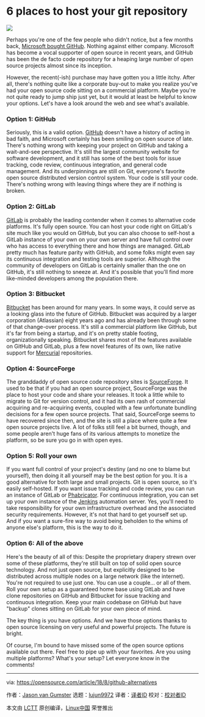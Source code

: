 6 places to host your git repository
======

![](https://opensource.com/sites/default/files/styles/image-full-size/public/lead-images/house_home_colors_live_building.jpg?itok=HLpsIfIL)

Perhaps you're one of the few people who didn't notice, but a few months back, [Microsoft bought GitHub][1]. Nothing against either company. Microsoft has become a vocal supporter of open source in recent years, and GitHub has been the de facto code repository for a heaping large number of open source projects almost since its inception.

However, the recent(-ish) purchase may have gotten you a little itchy. After all, there's nothing quite like a corporate buy-out to make you realize you've had your open source code sitting on a commercial platform. Maybe you're not quite ready to jump ship just yet, but it would at least be helpful to know your options. Let's have a look around the web and see what's available.

### Option 1: GitHub

Seriously, this is a valid option. [GitHub][2] doesn't have a history of acting in bad faith, and Microsoft certainly has been smiling on open source of late. There's nothing wrong with keeping your project on GitHub and taking a wait-and-see perspective. It's still the largest community website for software development, and it still has some of the best tools for issue tracking, code review, continuous integration, and general code management. And its underpinnings are still on Git, everyone's favorite open source distributed version control system. Your code is still your code. There's nothing wrong with leaving things where they are if nothing is broken.

### Option 2: GitLab

[GitLab][3] is probably the leading contender when it comes to alternative code platforms. It's fully open source. You can host your code right on GitLab's site much like you would on GitHub, but you can also choose to self-host a GitLab instance of your own on your own server and have full control over who has access to everything there and how things are managed. GitLab pretty much has feature parity with GitHub, and some folks might even say its continuous integration and testing tools are superior. Although the community of developers on GitLab is certainly smaller than the one on GitHub, it's still nothing to sneeze at. And it's possible that you'll find more like-minded developers among the population there.

### Option 3: Bitbucket

[Bitbucket][4] has been around for many years. In some ways, it could serve as a looking glass into the future of GitHub. Bitbucket was acquired by a larger corporation (Atlassian) eight years ago and has already been through some of that change-over process. It's still a commercial platform like GitHub, but it's far from being a startup, and it's on pretty stable footing, organizationally speaking. Bitbucket shares most of the features available on GitHub and GitLab, plus a few novel features of its own, like native support for [Mercurial][5] repositories.

### Option 4: SourceForge

The granddaddy of open source code repository sites is [SourceForge][6]. It used to be that if you had an open source project, SourceForge was the place to host your code and share your releases. It took a little while to migrate to Git for version control, and it had its own rash of commercial acquiring and re-acquiring events, coupled with a few unfortunate bundling decisions for a few open source projects. That said, SourceForge seems to have recovered since then, and the site is still a place where quite a few open source projects live. A lot of folks still feel a bit burned, though, and some people aren't huge fans of its various attempts to monetize the platform, so be sure you go in with open eyes.

### Option 5: Roll your own

If you want full control of your project's destiny (and no one to blame but yourself), then doing it all yourself may be the best option for you. It is a good alternative for both large and small projects. Git is open source, so it's easily self-hosted. If you want issue tracking and code review, you can run an instance of GitLab or [Phabricator][7]. For continuous integration, you can set up your own instance of the [Jenkins][8] automation server. Yes, you'll need to take responsibility for your own infrastructure overhead and the associated security requirements. However, it's not that hard to get yourself set up. And if you want a sure-fire way to avoid being beholden to the whims of anyone else's platform, this is the way to do it.

### Option 6: All of the above

Here's the beauty of all of this: Despite the proprietary drapery strewn over some of these platforms, they're still built on top of solid open source technology. And not just open source, but explicitly designed to be distributed across multiple nodes on a large network (like the internet). You're not required to use just one. You can use a couple… or all of them. Roll your own setup as a guaranteed home base using GitLab and have clone repositories on GitHub and Bitbucket for issue tracking and continuous integration. Keep your main codebase on GitHub but have "backup" clones sitting on GitLab for your own piece of mind.

The key thing is you have options. And we have those options thanks to open source licensing on very useful and powerful projects. The future is bright.

Of course, I'm bound to have missed some of the open source options available out there. Feel free to pipe up with your favorites. Are you using multiple platforms? What's your setup? Let everyone know in the comments!

--------------------------------------------------------------------------------

via: https://opensource.com/article/18/8/github-alternatives

作者：[Jason van Gumster][a]
选题：[lujun9972](https://github.com/lujun9972)
译者：[译者ID](https://github.com/译者ID)
校对：[校对者ID](https://github.com/校对者ID)

本文由 [LCTT](https://github.com/LCTT/TranslateProject) 原创编译，[Linux中国](https://linux.cn/) 荣誉推出

[a]: https://opensource.com/users/mairin
[1]: https://www.theverge.com/2018/6/4/17422788/microsoft-github-acquisition-official-deal
[2]: https://github.com/
[3]: https://gitlab.com
[4]: https://bitbucket.org
[5]: https://www.mercurial-scm.org/wiki/Repository
[6]: https://sourceforge.net
[7]: https://phacility.com/phabricator/
[8]: https://jenkins.io
